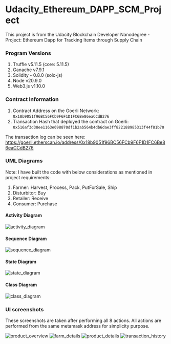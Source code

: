 # Udacity_Ethereum_DAPP_SCM_Project
This project is from the Udacity Blockchain Developer Nanodegree - Project: Ethereum Dapp for Tracking Items through Supply Chain

### Program Versions
1. Truffle v5.11.5 (core: 5.11.5)
2. Ganache v7.9.1
3. Solidity - 0.8.0 (solc-js)
4. Node v20.9.0
5. Web3.js v1.10.0

### Contract Information
1. Contract Address on the Goerli Network: `0x18b9051f96BC56FCb9F6F1D1FC6Be86eaCCdB276`
2. Transaction Hash that deployed the contract on Goerli: `0x516af3d38ee1163e698870df1b2ab564b4db6dae3ff822188985313f44f81b70`

The transaction log can be seen here: https://goerli.etherscan.io/address/0x18b9051f96BC56FCb9F6F1D1FC6Be86eaCCdB276

### UML Diagrams
Note: I have built the code with below considerations as mentioned in project requirements:
1. Farmer: Harvest, Process, Pack, PutForSale, Ship
2. Disturbitor: Buy
3. Retailer: Receive
4. Consumer: Purchase

#### Activity Diagram
![activity_diagram](https://github.com/anishsamant/Udacity_Ethereum_DAPP_SCM_Project/assets/21247634/c7fe0224-e7e0-46d5-b6a4-a91686a7a68b)

#### Sequence Diagram
![sequence_diagram](https://github.com/anishsamant/Udacity_Ethereum_DAPP_SCM_Project/assets/21247634/ee39a124-accd-4d17-84cd-6820b7940e36)

#### State Diagram
![state_diagram](https://github.com/anishsamant/Udacity_Ethereum_DAPP_SCM_Project/assets/21247634/663fd44c-f0b7-442c-b30e-595efd6b2e91)

#### Class Diagram
![class_diagram](https://github.com/anishsamant/Udacity_Ethereum_DAPP_SCM_Project/assets/21247634/29e2cfae-9bbe-4b0f-b61a-925d977345dd)


### UI screenshots
These screenshots are taken after performing all 8 actions. All actions are performed from the same metamask address for simplicity purpose.

![product_overview](https://github.com/anishsamant/Udacity_Ethereum_DAPP_SCM_Project/assets/21247634/ce7566d5-5fd1-43f1-8464-6bce9813dc7e)
![farm_details](https://github.com/anishsamant/Udacity_Ethereum_DAPP_SCM_Project/assets/21247634/0a4a098c-cc6f-4cae-8275-c827bd08b72e)
![product_details](https://github.com/anishsamant/Udacity_Ethereum_DAPP_SCM_Project/assets/21247634/41423e99-880c-4bd5-bb38-dc458694846a)
![transaction_history](https://github.com/anishsamant/Udacity_Ethereum_DAPP_SCM_Project/assets/21247634/e1709f31-d302-419e-8c08-605c08ca1cc8)

